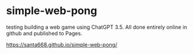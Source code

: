 # simple-web-pong

testing building a web game using ChatGPT 3.5. All done entirely online in github and published to Pages.

https://santa668.github.io/simple-web-pong/

